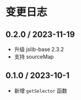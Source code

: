 # 变更日志

## 0.2.0 / 2023-11-19

- 升级 jslib-base 2.3.2
- 支持 sourceMap

## 0.1.0 / 2023-10-1

- 新增 `getSelector` 函数
